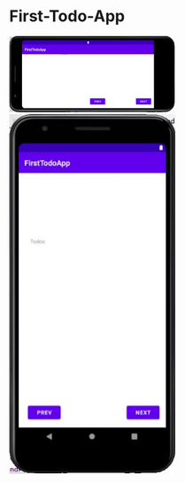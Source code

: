 # First-Todo-App
<img src="images/horizontalview.JPG" width="300" />
<img src="images/verticalview.JPG" width="300" />
